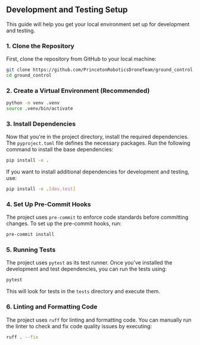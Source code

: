 ## Development and Testing Setup

This guide will help you get your local environment set up for development and testing.

### 1. Clone the Repository

First, clone the repository from GitHub to your local machine:

```bash
git clone https://github.com/PrincetonRoboticsDroneTeam/ground_control.git
cd ground_control
```

### 2. Create a Virtual Environment (Recommended)

```bash
python -m venv .venv
source .venv/bin/activate
```

### 3. Install Dependencies

Now that you're in the project directory, install the required dependencies. The `pyproject.toml` file defines the necessary packages. Run the following command to install the base dependencies:

```bash
pip install -e .
```

If you want to install additional dependencies for development and testing, use:

```bash
pip install -e .[dev,test]
```

### 4. Set Up Pre-Commit Hooks

The project uses `pre-commit` to enforce code standards before committing changes. To set up the pre-commit hooks, run:

```bash
pre-commit install
```

### 5. Running Tests

The project uses `pytest` as its test runner. Once you’ve installed the development and test dependencies, you can run the tests using:

```bash
pytest
```

This will look for tests in the `tests` directory and execute them.

### 6. Linting and Formatting Code

The project uses `ruff` for linting and formatting code. You can manually run the linter to check and fix code quality issues by executing:

```bash
ruff . --fix
```
